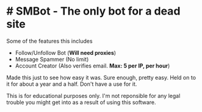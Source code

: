 # # SMBot - The only bot for a dead site

Some of the features this includes
 - Follow/Unfollow Bot (**Will need proxies**)
 - Message Spammer (No limit)
 - Account Creator (Also verifies email. **Max: 5 per IP, per hour**)

Made this just to see how easy it was. Sure enough, pretty easy. Held on to it for about a year and a half. Don't have a use for it.

This is for educational purposes only. I'm not reponsible for any legal trouble you might get into as a result of using this software. 